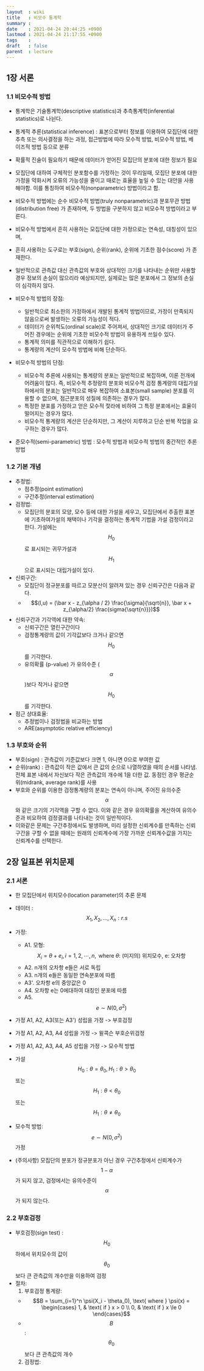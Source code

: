 ```yaml
---
layout  : wiki
title   : 비모수 통계학
summary :
date    : 2021-04-24 20:44:25 +0900
lastmod : 2021-04-24 21:17:55 +0900
tags    :
draft   : false
parent  : lecture
---
```


## 1장 서론
### 1.1 비모수적 방법
 * 통계학은 기술통계학(descriptive statistics)과 추측통계학(inferential statistics)로 나뉜다.
 * 통계적 추론(statistical inference) : 표본으로부터 정보를 이용하여 모집단에 대한 추측 또는 의사결정을 하는 과정, 접근방법에 따라 모수적 방법, 비모수적 방법, 베이즈적 방법 등으로 분류
 * 확률적 진술이 필요하기 때문에 데이터가 얻어진 모집단의 분포에 대한 정보가 필요
 * 모집단에 대하여 구체적인 분포함수를 가정하는 것이 무리일때, 모집단 분포에 대한 가정을 약화시켜 오류의 가능성을 줄이고 때로는 효율을 높일 수 있는 대안을 사용해야함. 이를 통칭하여 비모수적(nonparametric) 방법이라고 함.
 * 비모수적 방법에는 순수 비모수적 방법(truly nonparametric)과 분포무관 방법(distribution free) 가 존재하며, 두 방법을 구분하지 않고 비모수적 방법이라고 부른다.
 * 비모수적 방법에서 흔히 사용하는 모집단에 대한 가정으로는 연속성, 대칭성이 있으며,
 * 흔히 사용하는 도구로는 부호(sign), 순위(rank), 순위에 기초한 점수(score) 가 존재한다.
 * 일반적으로 관측값 대신 관측값의 부호와 상대적인 크기를 나타내는 순위만 사용할 경우 정보의 손실이 많으리라 예상되지만, 실제로는 많은 분포에서 그 정보의 손실이 심각하지 않다.

 * 비모수적 방법의 장점:
   * 일반적으로 최소한의 가정하에서 개발된 통계적 방법이므로, 가정이 만족되지 않음으로써 발생하는 오류의 가능성이 적다.
   * 데이터가 순위척도(ordinal scale)로 주어져서, 상대적인 크기로 데이터가 주어진 경우에는 순위에 기초한 비모수적 방법이 유용하게 쓰일수 있다.
   * 통계적 의미를 직관적으로 이해하기 쉽다.
   * 통계량의 계산이 모수적 방법에 비해 단순하다.

 * 비모수적 방법의 단점:
   * 비모수적 추론에 사용되는 통계량의 분포는 일반적으로 복잡하며, 이론 전개에 어려움이 많다. 즉, 비모수적 추정량의 분포와 비모수적 검정 통계량의 대립가설하에서의 분포는 일반적으로 매우 복잡하여 소표본(small sample) 분포를 이용할 수 없으며, 점근분포의 성질에 의존하는 경우가 많다.
   * 특정한 분포를 가정하고 얻은 모수적 젗라에 비하여 그 특정 분포에서는 효율이 떨어지는 경우가 많다.
   * 비모수적 통계량의 계산은 단순하지만, 그 계산이 지루하고 단순 반복 작업을 요구하는 경우가 많다.

 * 준모수적(semi-parametric) 방법 : 모수적 방법과 비모수적 방법의 중간적인 추론방법

### 1.2 기본 개념
 * 추정법:
   * 점추정(point estimation)
   * 구간추정(interval estimation)
 * 검정법:
   * 모집단의 분포의 모양, 모수 등에 대한 가설을 세우고, 모집단에서 추출한 표본에 기초하여가설의 채택이나 기각을 결정하는 통계적 기법을 가설 검정이라고 한다. 가설에는 $$H_0$$로 표시되는 귀무가설과 $$H_1$$으로 표시되는 대립가설이 있다.
 * 신뢰구간:
   * 모집단이 정규분포를 따르고 모분산이 알려져 있는 경우 신뢰구간은 다음과 같다.
   * $$(l,u) = (\bar x - z_{\alpha / 2} \frac{\sigma}{\sqrt{n}}, \bar x + z_{\alpha/2} \frac{sigma{\sqrt{n}}})$$
 * 신뢰구간과 기각역에 대한 약속:
   * 신뢰구간은 열린구간이다
   * 검정통계량의 값이 기각값보다 크거나 같으면 $$H_0$$를 기각한다.
   * 유의확률 (p-value) 가 유의수준 ($$\alpha$$)보다 작거나 같으면 $$H_0$$를 기각한다.
 * 점근 상대효율:
   * 추정법이나 검정법을 비교하는 방법
   * ARE(asymptotic relative efficiency)

### 1.3 부호와 순위
 * 부호(sign) : 관측값이 기준값보다 크면 1, 아니면 0으로 부여한 값
 * 순위(rank) : 관측값이 작은 값에서 큰 값의 순으로 나열하였을 때의 순서를 나타냄. 전체 표본 내에서 자신보다 작은 관측값의 개수에 1을 더한 값. 동점인 경우 평균순위(midrank, average rank)를 사용
 * 부호와 순위를 이용한 검정통계량의 분포는 연속이 아니며, 주어진 유의수준 $$\alpha$$와 같은 크기의 기각역을 구할 수 없다. 이와 같은 경우 유의확률을 계산하여 유의수준과 비요하여 검정결과를 나타내는 것이 일반적이다.
 * 이와같은 문제는 구간추정에서도 발생하며, 미리 설정한 신뢰계수를 만족하는 신뢰구간을 구할 수 없을 때에는 원래의 신뢰계수에 가장 가까운 신뢰계수값을 가지는 신뢰계수를 선택한다.

## 2장 일표본 위치문제
### 2.1 서론
 * 한 모집단에서 위치모수(location parameter)의 추론 문제
 * 데이터 : $$X_1, X_2, ..., X_n: r.s$$
 * 가정:
   * A1. 모형: $$X_i = \theta + e_i, i = 1, 2, \cdots, n, \text{ where $\theta$: (미지의) 위치모수, e: 오차항}$$
   * A2. n개의 오차항 e들은 서로 독립
   * A3. n개의 e들은 동일한 연속분포에 따름
   * A3'. 오차항 e의 중앙값은 0
   * A4. 오차항 e는 0에대하여 대칭인 분포에 따름
   * A5. $$e \sim N(0, \sigma^2)$$
 * 가정 A1, A2, A3(또는 A3') 성립을 가정 -> 부호검정
 * 가정 A1, A2, A3, A4 성립을 가정 -> 윌콕슨 부호순위검정
 * 가정 A1, A2, A3, A4, A5 성립을 가정 -> 모수적 방법

 * 가설 $$H_0:\theta = \theta_0, H_1:\theta > \theta_0$$ 또는 $$H_1: \theta < \theta_0$$ 또는 $$H_1: \theta \not = \theta_0$$

 * 모수적 방법: $$e \sim N(0, \sigma^2)$$ 가정

 * (주의사항) 모집단의 분포가 정규분포가 아닌 경우 구간추정에서 신뢰계수가 $$1-\alpha$$가 되지 않고, 검정에서는 유의수준이 $$\alpha$$가 되지 않는다.

### 2.2 부호검정
 * 부호검정(sign test) : $$H_0$$하에서 위치모수의 값이 $$\theta_0$$ 보다 큰 관측값의 개수만을 이용하여 검정
 * 절차:
   1. 부호검정 통계량:
     * $$B = \sum_{i=1}^n \psi(X_i - \theta_0), \text{ where } \psi(x) = \begin{cases} 1, & \text{ if } x > 0 \\ 0, & \text{ if } x \le 0 \end{cases}$$
     * $$B$$ : $$\theta_0$$ 보다 큰 관측값의 개수
   2. 검정법:
